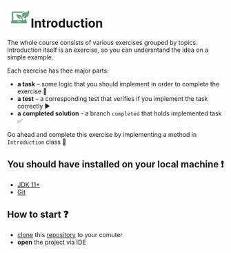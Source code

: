 # <img src="https://raw.githubusercontent.com/bobocode-projects/resources/master/image/logo_transparent_background.png" height=50/>Introduction
The whole course consists of various exercises grouped by topics. Introduction itself is an exercise, so you can undersntand the idea on a simple example.

Each exercise has thee major parts:
* **a task** – some logic that you should implement in order to complete the exercise 🤔
* **a test** – a corresponding test that verifies if you implement the task correctly ▶️
* **a completed solution** - a branch `completed` that holds implemented task ✅

Go ahead and complete this exercise by implementing a method in `Introduction` class 💪

## You should have installed on your local machine ❗️
* [JDK 11+](https://jdk.java.net/15/)
* [Git](https://git-scm.com/book/en/v2/Getting-Started-Installing-Git)

## How to start ❓
* [clone](https://docs.github.com/en/github/creating-cloning-and-archiving-repositories/cloning-a-repository) this [repository](https://github.com/bobocode-projects/java-fundamentals-course) to your comuter
* **open** the project via IDE
